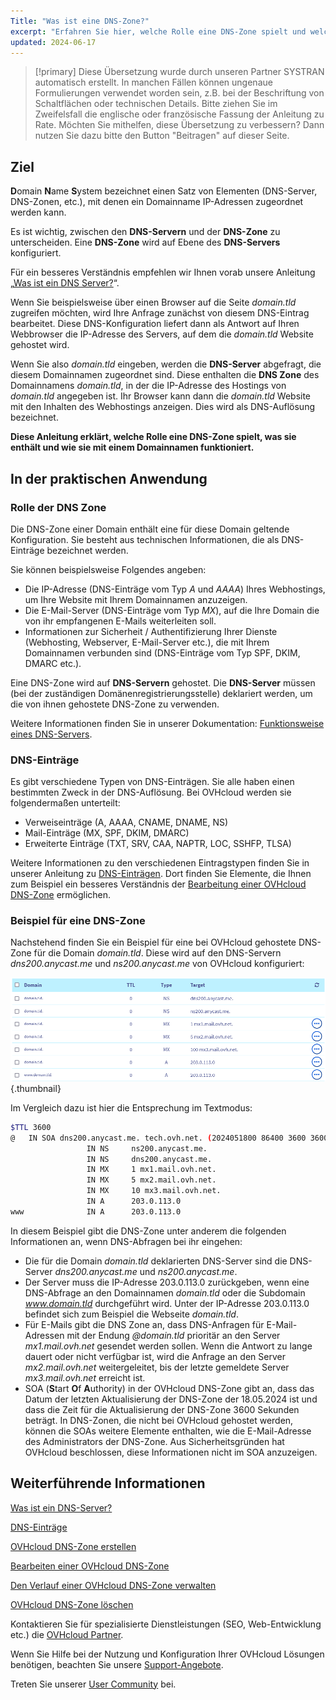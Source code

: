 ```yaml
---
Title: "Was ist eine DNS-Zone?"
excerpt: "Erfahren Sie hier, welche Rolle eine DNS-Zone spielt und welche Einträge sie für einen Domainnamen enthält"
updated: 2024-06-17
---
```


> [!primary]
> Diese Übersetzung wurde durch unseren Partner SYSTRAN automatisch erstellt. In manchen Fällen können ungenaue Formulierungen verwendet worden sein, z.B. bei der Beschriftung von Schaltflächen oder technischen Details. Bitte ziehen Sie im Zweifelsfall die englische oder französische Fassung der Anleitung zu Rate. Möchten Sie mithelfen, diese Übersetzung zu verbessern? Dann nutzen Sie dazu bitte den Button "Beitragen" auf dieser Seite.
>

## Ziel

**D**omain **N**ame **S**ystem bezeichnet einen Satz von Elementen (DNS-Server, DNS-Zonen, etc.), mit denen ein Domainname IP-Adressen zugeordnet werden kann.

Es ist wichtig, zwischen den **DNS-Servern** und der **DNS-Zone** zu unterscheiden. Eine **DNS-Zone** wird auf Ebene des **DNS-Servers** konfiguriert.

Für ein besseres Verständnis empfehlen wir Ihnen vorab unsere Anleitung „[Was ist ein DNS Server?](/pages/web_cloud/domains/dns_server_general_information)“.

Wenn Sie beispielsweise über einen Browser auf die Seite *domain.tld* zugreifen möchten, wird Ihre Anfrage zunächst von diesem DNS-Eintrag bearbeitet. Diese DNS-Konfiguration liefert dann als Antwort auf Ihren Webbrowser die IP-Adresse des Servers, auf dem die *domain.tld* Website gehostet wird.

Wenn Sie also *domain.tld* eingeben, werden die **DNS-Server** abgefragt, die diesem Domainnamen zugeordnet sind. Diese enthalten die **DNS Zone** des Domainnamens *domain.tld*, in der die IP-Adresse des Hostings von *domain.tld* angegeben ist. Ihr Browser kann dann die *domain.tld* Website mit den Inhalten des Webhostings anzeigen. Dies wird als DNS-Auflösung bezeichnet.

**Diese Anleitung erklärt, welche Rolle eine DNS-Zone spielt, was sie enthält und wie sie mit einem Domainnamen funktioniert.**

## In der praktischen Anwendung

### Rolle der DNS Zone

Die DNS-Zone einer Domain enthält eine für diese Domain geltende Konfiguration. Sie besteht aus technischen Informationen, die als DNS-Einträge bezeichnet werden.

Sie können beispielsweise Folgendes angeben:

- Die IP-Adresse (DNS-Einträge vom Typ *A* und *AAAA*) Ihres Webhostings, um Ihre Website mit Ihrem Domainnamen anzuzeigen.
- Die E-Mail-Server (DNS-Einträge vom Typ *MX*), auf die Ihre Domain die von ihr empfangenen E-Mails weiterleiten soll.
- Informationen zur Sicherheit / Authentifizierung Ihrer Dienste (Webhosting, Webserver, E-Mail-Server etc.), die mit Ihrem Domainnamen verbunden sind (DNS-Einträge vom Typ SPF, DKIM, DMARC etc.).

Eine DNS-Zone wird auf **DNS-Servern** gehostet. Die **DNS-Server** müssen (bei der zuständigen Domänenregistrierungsstelle) deklariert werden, um die von ihnen gehostete DNS-Zone zu verwenden.

Weitere Informationen finden Sie in unserer Dokumentation: [Funktionsweise eines DNS-Servers](/links/web/domains-dns-server).

### DNS-Einträge

Es gibt verschiedene Typen von DNS-Einträgen. Sie alle haben einen bestimmten Zweck in der DNS-Auflösung. Bei OVHcloud werden sie folgendermaßen unterteilt:

- Verweiseinträge (A, AAAA, CNAME, DNAME, NS)
- Mail-Einträge (MX, SPF, DKIM, DMARC)
- Erweiterte Einträge (TXT, SRV, CAA, NAPTR, LOC, SSHFP, TLSA)

Weitere Informationen zu den verschiedenen Eintragstypen finden Sie in unserer Anleitung zu [DNS-Einträgen](/pages/web_cloud/domains/dns_zone_records). Dort finden Sie Elemente, die Ihnen zum Beispiel ein besseres Verständnis der [Bearbeitung einer OVHcloud DNS-Zone](/pages/web_cloud/domains/dns_zone_edit) ermöglichen.

### Beispiel für eine DNS-Zone

Nachstehend finden Sie ein Beispiel für eine bei OVHcloud gehostete DNS-Zone für die Domain *domain.tld*. Diese wird auf den DNS-Servern *dns200.anycast.me* und *ns200.anycast.me* von OVHcloud konfiguriert:

![DNS-Zone-Dashboard](Images/dns-Zone-Dashboard.png){.thumbnail}

Im Vergleich dazu ist hier die Entsprechung im Textmodus:

```bash
$TTL 3600
@	IN SOA dns200.anycast.me. tech.ovh.net. (2024051800 86400 3600 3600000 60)
                 IN NS     ns200.anycast.me.
                 IN NS     dns200.anycast.me.
                 IN MX     1 mx1.mail.ovh.net.
                 IN MX     5 mx2.mail.ovh.net.
                 IN MX     10 mx3.mail.ovh.net.
                 IN A      203.0.113.0
www              IN A      203.0.113.0
```

In diesem Beispiel gibt die DNS-Zone unter anderem die folgenden Informationen an, wenn DNS-Abfragen bei ihr eingehen:

- Die für die Domain *domain.tld* deklarierten DNS-Server sind die DNS-Server *dns200.anycast.me* und *ns200.anycast.me*.
- Der Server muss die IP-Adresse 203.0.113.0 zurückgeben, wenn eine DNS-Abfrage an den Domainnamen *domain.tld* oder die Subdomain *www.domain.tld* durchgeführt wird. Unter der IP-Adresse 203.0.113.0 befindet sich zum Beispiel die Webseite *domain.tld*.
- Für E-Mails gibt die DNS Zone an, dass DNS-Anfragen für E-Mail-Adressen mit der Endung *@domain.tld* prioritär an den Server *mx1.mail.ovh.net* gesendet werden sollen. Wenn die Antwort zu lange dauert oder nicht verfügbar ist, wird die Anfrage an den Server *mx2.mail.ovh.net* weitergeleitet, bis der letzte gemeldete Server *mx3.mail.ovh.net* erreicht ist.
- SOA (**S**tart **O**f **A**uthority) in der OVHcloud DNS-Zone gibt an, dass das Datum der letzten Aktualisierung der DNS-Zone der 18.05.2024 ist und dass die Zeit für die Aktualisierung der DNS-Zone 3600 Sekunden beträgt. In DNS-Zonen, die nicht bei OVHcloud gehostet werden, können die SOAs weitere Elemente enthalten, wie die E-Mail-Adresse des Administrators der DNS-Zone. Aus Sicherheitsgründen hat OVHcloud beschlossen, diese Informationen nicht im SOA anzuzeigen.

## Weiterführende Informationen

[Was ist ein DNS-Server?](/pages/web_cloud/domains/dns_server_general_information)

[DNS-Einträge](/pages/web_cloud/domains/dns_zone_records)

[OVHcloud DNS-Zone erstellen](/pages/web_cloud/domains/dns_zone_create)

[Bearbeiten einer OVHcloud DNS-Zone](/pages/web_cloud/domains/dns_zone_edit)

[Den Verlauf einer OVHcloud DNS-Zone verwalten](/pages/web_cloud/domains/dns_zone_history)

[OVHcloud DNS-Zone löschen](/pages/web_cloud/domains/dns_zone_deletion)
 
Kontaktieren Sie für spezialisierte Dienstleistungen (SEO, Web-Entwicklung etc.) die [OVHcloud Partner](/links/partner).
 
Wenn Sie Hilfe bei der Nutzung und Konfiguration Ihrer OVHcloud Lösungen benötigen, beachten Sie unsere [Support-Angebote](/links/support).
 
Treten Sie unserer [User Community](/links/community) bei.

